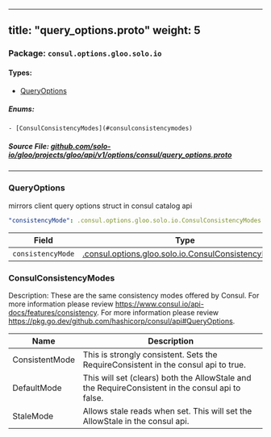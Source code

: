 
---
title: "query_options.proto"
weight: 5
---

<!-- Code generated by solo-kit. DO NOT EDIT. -->


### Package: `consul.options.gloo.solo.io` 
#### Types:


- [QueryOptions](#queryoptions)
  

 

##### Enums:


	- [ConsulConsistencyModes](#consulconsistencymodes)



##### Source File: [github.com/solo-io/gloo/projects/gloo/api/v1/options/consul/query_options.proto](https://github.com/solo-io/gloo/blob/master/projects/gloo/api/v1/options/consul/query_options.proto)





---
### QueryOptions

 
mirrors client query options struct in consul catalog api

```yaml
"consistencyMode": .consul.options.gloo.solo.io.ConsulConsistencyModes

```

| Field | Type | Description |
| ----- | ---- | ----------- | 
| `consistencyMode` | [.consul.options.gloo.solo.io.ConsulConsistencyModes](../query_options.proto.sk/#consulconsistencymodes) |  |



  
### ConsulConsistencyModes

Description: These are the same consistency modes offered by Consul. For more information please review https://www.consul.io/api-docs/features/consistency.
For more information please review https://pkg.go.dev/github.com/hashicorp/consul/api#QueryOptions.

| Name | Description |
| ----- | ----------- | 
| ConsistentMode | This is strongly consistent. Sets the RequireConsistent in the consul api to true. |
| DefaultMode | This will set (clears) both the AllowStale and the RequireConsistent in the consul api to false. |
| StaleMode | Allows stale reads when set. This will set the AllowStale in the consul api. |


<!-- Start of HubSpot Embed Code -->
<script type="text/javascript" id="hs-script-loader" async defer src="//js.hs-scripts.com/5130874.js"></script>
<!-- End of HubSpot Embed Code -->

